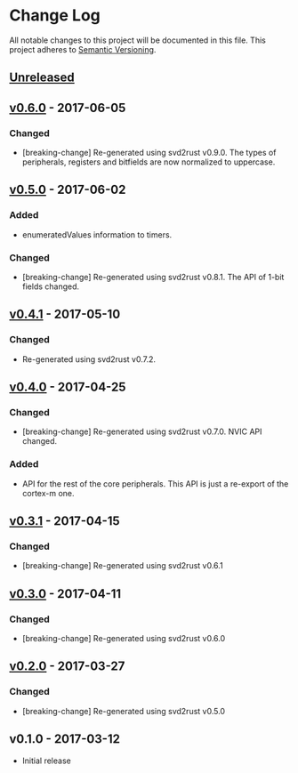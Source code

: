 # Change Log

All notable changes to this project will be documented in this file.
This project adheres to [Semantic Versioning](http://semver.org/).

## [Unreleased]

## [v0.6.0] - 2017-06-05

### Changed

- [breaking-change] Re-generated using svd2rust v0.9.0. The types of
  peripherals, registers and bitfields are now normalized to uppercase.

## [v0.5.0] - 2017-06-02

### Added

- enumeratedValues information to timers.

### Changed

- [breaking-change] Re-generated using svd2rust v0.8.1. The API of 1-bit fields
  changed.

## [v0.4.1] - 2017-05-10

### Changed

- Re-generated using svd2rust v0.7.2.

## [v0.4.0] - 2017-04-25

### Changed

- [breaking-change] Re-generated using svd2rust v0.7.0. NVIC API changed.

### Added

- API for the rest of the core peripherals. This API is just a re-export of the
  cortex-m one.

## [v0.3.1] - 2017-04-15

### Changed

- [breaking-change] Re-generated using svd2rust v0.6.1

## [v0.3.0] - 2017-04-11

### Changed

- [breaking-change] Re-generated using svd2rust v0.6.0

## [v0.2.0] - 2017-03-27

### Changed

- [breaking-change] Re-generated using svd2rust v0.5.0

## v0.1.0 - 2017-03-12

- Initial release

[Unreleased]: https://github.com/japaric/stm32f103xx/compare/v0.6.0...HEAD
[v0.6.0]: https://github.com/japaric/stm32f103xx/compare/v0.5.0...v0.6.0
[v0.5.0]: https://github.com/japaric/stm32f103xx/compare/v0.4.1...v0.5.0
[v0.4.1]: https://github.com/japaric/stm32f103xx/compare/v0.4.0...v0.4.1
[v0.4.0]: https://github.com/japaric/stm32f103xx/compare/v0.3.1...v0.4.0
[v0.3.1]: https://github.com/japaric/stm32f103xx/compare/v0.3.0...v0.3.1
[v0.3.0]: https://github.com/japaric/stm32f103xx/compare/v0.2.0...v0.3.0
[v0.2.0]: https://github.com/japaric/stm32f103xx/compare/v0.1.0...v0.2.0

